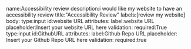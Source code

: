 name:Accessibility review
description:i would like my website to have an accessibility review
title:"Accessibility Review"
labels:[review my website]
body:
type:input
id:website URL
attributes:
label:website URL
placeholder:Insert your website URL here
validation:
required:True
type:input
id:GithubURL
attributes:
label:Github Repo URL
placeholder: Insert your Github Repo URL here
validation:
required:true
